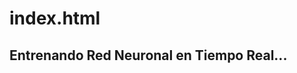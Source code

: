 # index.html
<!DOCTYPE html>
<html>
<head>
  <title>Red Neuronal Online - Iris</title>
  <script src="https://cdn.jsdelivr.net/npm/@tensorflow/tfjs"></script>
</head>
<body>
  <h2>Entrenando Red Neuronal en Tiempo Real...</h2>
  <pre id="log"></pre>

  <script>
    const DATA_URL = "https://docs.google.com/spreadsheets/d/e/REEMPLAZA_ESTO_CON_TU_URL/pub?output=csv";

    async function fetchCSVData(url) {
      const res = await fetch(url);
      const text = await res.text();
      const rows = text.trim().split("\n").slice(1); // Quitar encabezado
      const data = rows.map(row => {
        const [s1, s2, p1, p2, label] = row.split(",").map(Number);
        const y = [0, 0, 0];
        y[label] = 1;
        return { xs: [s1, s2, p1, p2], ys: y };
      });
      return data;
    }

    async function trainModel(data) {
      const model = tf.sequential();
      model.add(tf.layers.dense({ units: 10, activation: 'relu', inputShape: [4] }));
      model.add(tf.layers.dense({ units: 8, activation: 'relu' }));
      model.add(tf.layers.dense({ units: 3, activation: 'softmax' }));
      model.compile({
        optimizer: 'adam',
        loss: 'categoricalCrossentropy',
        metrics: ['accuracy']
      });

      const xs = tf.tensor2d(data.map(d => d.xs));
      const ys = tf.tensor2d(data.map(d => d.ys));

      await model.fit(xs, ys, {
        epochs: 50,
        batchSize: 10,
        callbacks: {
          onEpochEnd: (epoch, logs) => {
            document.getElementById('log').textContent += `Época ${epoch + 1}: Precisión ${logs.acc.toFixed(4)}\n`;
          }
        }
      });

      // Guardar modelo local
      await model.save('localstorage://modelo-iris');
      console.log("Modelo guardado.");
    }

    async function autoTrainLoop() {
      while (true) {
        document.getElementById('log').textContent += `\nEntrenando con datos nuevos... 🧠\n`;
        const data = await fetchCSVData(DATA_URL);
        await trainModel(data);
        await new Promise(r => setTimeout(r, 60000)); // Esperar 1 minuto antes de repetir
      }
    }

    autoTrainLoop();
  </script>
</body>
</html>
